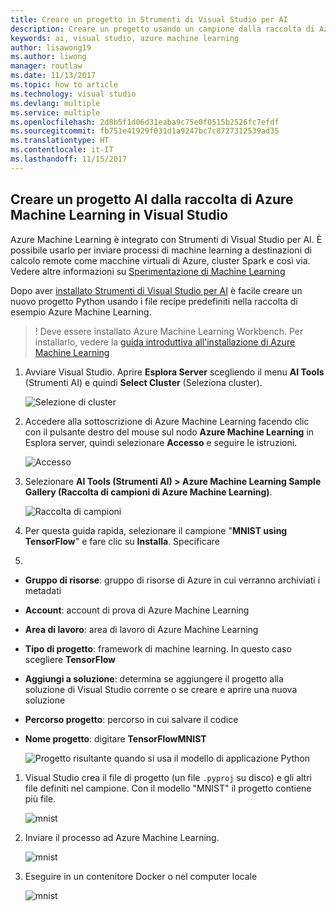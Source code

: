 ```yaml
---
title: Creare un progetto in Strumenti di Visual Studio per AI
description: Creare un progetto usando un campione dalla raccolta di Azure Machine Learning
keywords: ai, visual studio, azure machine learning
author: lisawong19
ms.author: liwong
manager: routlaw
ms.date: 11/13/2017
ms.topic: how to article
ms.technology: visual studio
ms.devlang: multiple
ms.service: multiple
ms.openlocfilehash: 2d8b5f1d06d31eaba9c75e0f0515b2526fc7efdf
ms.sourcegitcommit: fb751e41929f031d1a9247bc7c8727312539ad35
ms.translationtype: HT
ms.contentlocale: it-IT
ms.lasthandoff: 11/15/2017
---
```

## <a name="create-an-ai-project-from-the-azure-machine-learning-gallery-in-visual-studio"></a>Creare un progetto AI dalla raccolta di Azure Machine Learning in Visual Studio

Azure Machine Learning è integrato con Strumenti di Visual Studio per AI. È possibile usarlo per inviare processi di machine learning a destinazioni di calcolo remote come macchine virtuali di Azure, cluster Spark e così via. Vedere altre informazioni su [Sperimentazione di Machine Learning](https://docs.microsoft.com/azure/machine-learning/preview/experimentation-service-configuration) 

Dopo aver [installato Strumenti di Visual Studio per AI](installation.md) è facile creare un nuovo progetto Python usando i file recipe predefiniti nella raccolta di esempio Azure Machine Learning.

> ! Deve essere installato Azure Machine Learning Workbench. Per installarlo, vedere la [guida introduttiva all'installazione di Azure Machine Learning](https://docs.microsoft.com/azure/machine-learning/preview/quickstart-installation) 

1. Avviare Visual Studio. Aprire **Esplora Server** scegliendo il menu **AI Tools** (Strumenti AI) e quindi **Select Cluster** (Seleziona cluster).  

    ![Selezione di cluster](media\create-project\select-cluster.png)

1. Accedere alla sottoscrizione di Azure Machine Learning facendo clic con il pulsante destro del mouse sul nodo **Azure Machine Learning** in Esplora server, quindi selezionare **Accesso** e seguire le istruzioni.

    ![Accesso](media\create-project\azureml-login.png)
 
2. Selezionare **AI Tools (Strumenti AI) > Azure Machine Learning Sample Gallery (Raccolta di campioni di Azure Machine Learning)**. 
    
    ![Raccolta di campioni](media\create-project\gallery.png)

1. Per questa guida rapida, selezionare il campione "**MNIST using TensorFlow**" e fare clic su **Installa**. Specificare 
2.
 - **Gruppo di risorse**: gruppo di risorse di Azure in cui verranno archiviati i metadati
 - **Account**: account di prova di Azure Machine Learning
 - **Area di lavoro**: area di lavoro di Azure Machine Learning
 - **Tipo di progetto**: framework di machine learning. In questo caso scegliere **TensorFlow**
 - **Aggiungi a soluzione**: determina se aggiungere il progetto alla soluzione di Visual Studio corrente o se creare e aprire una nuova soluzione
 - **Percorso progetto**: percorso in cui salvare il codice
 - **Nome progetto**: digitare **TensorFlowMNIST**
   

    ![Progetto risultante quando si usa il modello di applicazione Python](media\create-project\new-AzureSampleProject.png)

1. Visual Studio crea il file di progetto (un file `.pyproj` su disco) e gli altri file definiti nel campione. Con il modello "MNIST" il progetto contiene più file.

    ![mnist](media\create-project\azml-mnist.png)

1. Inviare il processo ad Azure Machine Learning. 

    ![mnist](media\create-project\submit-azml.png)

1. Eseguire in un contenitore Docker o nel computer locale

    ![mnist](media\create-project\azml-local.png)